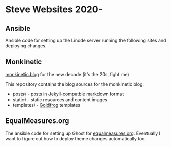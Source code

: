 # Steve Websites 2020-

## Ansible

Ansible code for setting up the Linode server running the following sites and deploying changes.

## Monkinetic

[monkinetic.blog](https://monkinetic.blog) for the new decade (it's the 20s, fight me)

This repository contains the blog sources for the monkinetic blog:

- posts/ - posts in Jekyll-compatble markdown format
- static/ - static resources and content images
- templates/ - [Goldfrog](https://github.com/sivy/goldfrog) templates

## EqualMeasures.org

The ansible code for setting up Ghost for [equalmeasures.org](http://equalmeasures.org). Eventually I want to figure out how to deploy theme changes automatically too.
